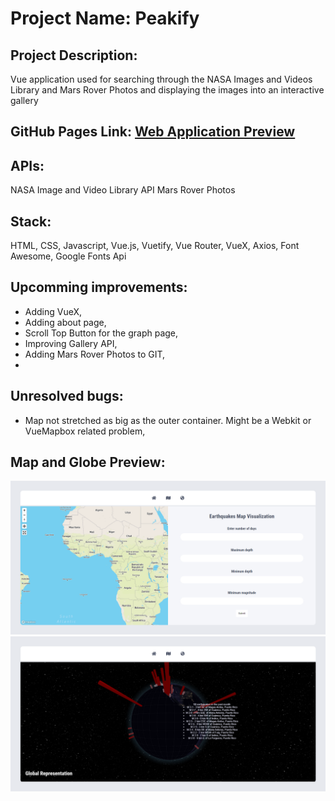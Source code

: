 # Project Name: Peakify

## Project Description:

Vue application used for searching through the NASA Images and Videos Library and Mars Rover Photos and displaying the images into an interactive gallery

## GitHub Pages Link: [Web Application Preview](https://pavelescuvictor.github.io/Peakify/)

## APIs: 

NASA Image and Video Library API
Mars Rover Photos

## Stack: 

HTML, CSS, Javascript, Vue.js, Vuetify, Vue Router, VueX, Axios, Font Awesome, Google Fonts Api

## Upcomming improvements: 

- Adding VueX,
- Adding about page,
- Scroll Top Button for the graph page,
- Improving Gallery API,
- Adding Mars Rover Photos to GIT,
- 

## Unresolved bugs:

- Map not stretched as big as the outer container. Might be a Webkit or VueMapbox related problem,

## Map and Globe Preview:

![Map](https://github.com/PavelescuVictor/QuakeTrack/blob/master/Readme%20Assets/Map.png)
![Globe](https://github.com/PavelescuVictor/QuakeTrack/blob/master/Readme%20Assets/Globe.png)



